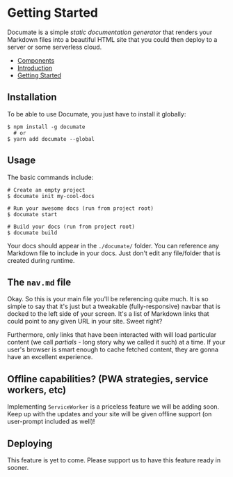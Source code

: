 # Getting Started

Documate is a simple _static documentation generator_ that renders your Markdown files
into a beautiful HTML site that you could then deploy to a server or some serverless
cloud.

- [Components](#docs/components)
- [Introduction](#introduction)
- [Getting Started](#docs/getting-started~deploying)

## Installation

To be able to use Documate, you just have to install it globally:

```
$ npm install -g documate
  # or
$ yarn add documate --global
```

## Usage

The basic commands include:

```
# Create an empty project
$ documate init my-cool-docs

# Run your awesome docs (run from project root)
$ documate start

# Build your docs (run from project root)
$ documate build
```

Your docs should appear in the `./documate/` folder. You can reference any Markdown file to
include in your docs. Just don't edit any file/folder that is created during runtime.

## The `nav.md` file

Okay. So this is your main file you'll be referencing quite much. It is so simple to say that it's
just but a tweakable (fully-responsive) navbar that is docked to the left side of your screen. It's
a list of Markdown links that could point to any given URL in your site. Sweet right?

Furthermore, only links that have been interacted with will load particular content (we call _partials_ - long story why we called it such) at a time. If your user's browser is smart enough to cache fetched content, they are gonna have an excellent experience.

## Offline capabilities? (PWA strategies, service workers, etc)

Implementing `ServiceWorker` is a priceless feature we will be adding soon. Keep up with the updates and
your site will be given offline support (on user-prompt included as well)!

## Deploying

This feature is yet to come. Please support us to have this feature ready in sooner.
